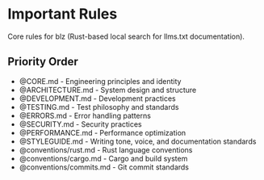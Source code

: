 # Important Rules

Core rules for blz (Rust-based local search for llms.txt documentation).

## Priority Order

- @CORE.md - Engineering principles and identity
- @ARCHITECTURE.md - System design and structure
- @DEVELOPMENT.md - Development practices
- @TESTING.md - Test philosophy and standards
- @ERRORS.md - Error handling patterns
- @SECURITY.md - Security practices
- @PERFORMANCE.md - Performance optimization
- @STYLEGUIDE.md - Writing tone, voice, and documentation standards
- @conventions/rust.md - Rust language conventions
- @conventions/cargo.md - Cargo and build system
- @conventions/commits.md - Git commit standards